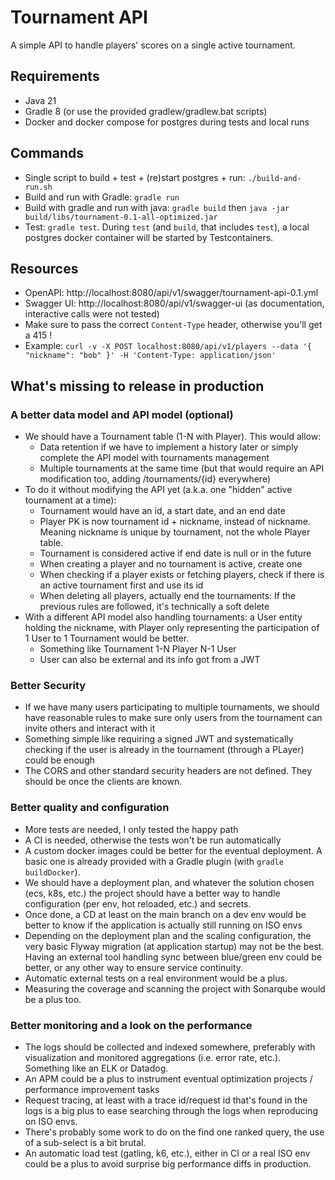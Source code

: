 # Tournament API

A simple API to handle players' scores on a single active tournament.

## Requirements
* Java 21
* Gradle 8 (or use the provided gradlew/gradlew.bat scripts)
* Docker and docker compose for postgres during tests and local runs

## Commands
* Single script to build + test + (re)start postgres + run: `./build-and-run.sh`
* Build and run with Gradle: `gradle run`
* Build with gradle and run with java: `gradle build` then `java -jar build/libs/tournament-0.1-all-optimized.jar`
* Test: `gradle test`. During `test` (and `build`, that includes `test`), a local postgres docker container will be started by Testcontainers.

## Resources
* OpenAPI: http://localhost:8080/api/v1/swagger/tournament-api-0.1.yml
* Swagger UI: http://localhost:8080/api/v1/swagger-ui (as documentation, interactive calls were not tested)
* Make sure to pass the correct `Content-Type` header, otherwise you'll get a 415 !
* Example: `curl -v -X POST localhost:8080/api/v1/players --data '{ "nickname": "bob" }' -H 'Content-Type: application/json'`

## What's missing to release in production

### A better data model and API model (optional)
* We should have a Tournament table (1-N with Player). This would allow:
  * Data retention if we have to implement a history later or simply complete the API model with tournaments management
  * Multiple tournaments at the same time (but that would require an API modification too, adding /tournaments/{id} everywhere)
* To do it without modifying the API yet (a.k.a. one "hidden" active tournament at a time):
  * Tournament would have an id, a start date, and an end date
  * Player PK is now tournament id + nickname, instead of nickname. Meaning nickname is unique by tournament, not the whole Player table.
  * Tournament is considered active if end date is null or in the future
  * When creating a player and no tournament is active, create one
  * When checking if a player exists or fetching players, check if there is an active tournament first and use its id
  * When deleting all players, actually end the tournaments: If the previous rules are followed, it's technically a soft delete
* With a different API model also handling tournaments: a User entity holding the nickname, with Player only representing the participation of 1 User to 1 Tournament would be better.
  * Something like Tournament 1-N Player N-1 User
  * User can also be external and its info got from a JWT

### Better Security
* If we have many users participating to multiple tournaments, we should have reasonable rules to make sure only users from the tournament can invite others and interact with it
* Something simple like requiring a signed JWT and systematically checking if the user is already in the tournament (through a PLayer) could be enough
* The CORS and other standard security headers are not defined. They should be once the clients are known.

### Better quality and configuration
* More tests are needed, I only tested the happy path
* A CI is needed, otherwise the tests won't be run automatically
* A custom docker images could be better for the eventual deployment. A basic one is already provided with a Gradle plugin (with `gradle buildDocker`).
* We should have a deployment plan, and whatever the solution chosen (ecs, k8s, etc.) the project should have a better way to handle configuration (per env, hot reloaded, etc.) and secrets.
* Once done, a CD at least on the main branch on a dev env would be better to know if the application is actually still running on ISO envs
* Depending on the deployment plan and the scaling configuration, the very basic Flyway migration (at application startup) may not be the best. Having an external tool handling sync between blue/green env could be better, or any other way to ensure service continuity. 
* Automatic external tests on a real environment would be a plus.
* Measuring the coverage and scanning the project with Sonarqube would be a plus too.

### Better monitoring and a look on the performance
* The logs should be collected and indexed somewhere, preferably with visualization and monitored aggregations (i.e. error rate, etc.). Something like an ELK or Datadog.
* An APM could be a plus to instrument eventual optimization projects / performance improvement tasks
* Request tracing, at least with a trace id/request id that's found in the logs is a big plus to ease searching through the logs when reproducing on ISO envs.
* There's probably some work to do on the find one ranked query, the use of a sub-select is a bit brutal.
* An automatic load test (gatling, k6, etc.), either in CI or a real ISO env could be a plus to avoid surprise big performance diffs in production.
